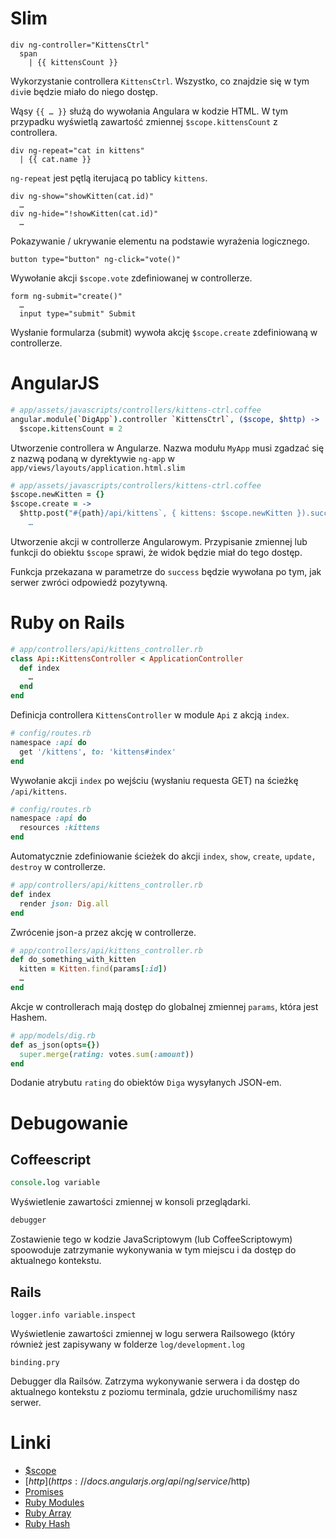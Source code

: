 # Slim
```slim
div ng-controller="KittensCtrl"
  span
    | {{ kittensCount }}
```

Wykorzystanie controllera `KittensCtrl`. Wszystko, co znajdzie się w tym `div`ie będzie miało do niego dostęp.

Wąsy `{{ … }}` służą do wywołania Angulara w kodzie HTML. W tym przypadku wyświetlą zawartość zmiennej `$scope.kittensCount` z controllera.

```slim
div ng-repeat="cat in kittens"
  | {{ cat.name }}
```

`ng-repeat` jest pętlą iterujacą po tablicy `kittens`.

```slim
div ng-show="showKitten(cat.id)"
  …
div ng-hide="!showKitten(cat.id)"
  …
```

Pokazywanie / ukrywanie elementu na podstawie wyrażenia logicznego.

```slim
button type="button" ng-click="vote()"
```

Wywołanie akcji `$scope.vote` zdefiniowanej w controllerze.

```slim
form ng-submit="create()"
  …
  input type="submit" Submit
```
Wysłanie formularza (submit) wywoła akcję `$scope.create` zdefiniowaną w controllerze.

# AngularJS
```coffee
# app/assets/javascripts/controllers/kittens-ctrl.coffee
angular.module(`DigApp`).controller `KittensCtrl`, ($scope, $http) ->
  $scope.kittensCount = 2
```

Utworzenie controllera w Angularze. Nazwa modułu `MyApp` musi zgadzać się z nazwą podaną w dyrektywie `ng-app` w `app/views/layouts/application.html.slim`

```coffee
# app/assets/javascripts/controllers/kittens-ctrl.coffee
$scope.newKitten = {}
$scope.create = ->
  $http.post("#{path}/api/kittens`, { kittens: $scope.newKitten }).success (response) ->
    …
```
Utworzenie akcji w controllerze Angularowym. Przypisanie zmiennej lub funkcji do obiektu `$scope` sprawi, że widok będzie miał do tego dostęp.

Funkcja przekazana w parametrze do `success` będzie wywołana po tym, jak serwer zwróci odpowiedź pozytywną.

# Ruby on Rails
```ruby
# app/controllers/api/kittens_controller.rb
class Api::KittensController < ApplicationController
  def index
    …
  end
end
```

Definicja controllera `KittensController` w module `Api` z akcją `index`.

```ruby
# config/routes.rb
namespace :api do
  get '/kittens', to: 'kittens#index'
end
```

Wywołanie akcji `index` po wejściu (wysłaniu requesta GET) na ścieżkę `/api/kittens`.

```ruby
# config/routes.rb
namespace :api do
  resources :kittens
end
```

Automatycznie zdefiniowanie ścieżek do akcji `index`, `show`, `create`, `update,` `destroy` w controllerze.

```ruby
# app/controllers/api/kittens_controller.rb
def index
  render json: Dig.all
end
```

Zwrócenie json-a przez akcję w controllerze.

```ruby
# app/controllers/api/kittens_controller.rb
def do_something_with_kitten
  kitten = Kitten.find(params[:id])
  …
end
```

Akcje w controllerach mają dostęp do globalnej zmiennej `params`, która jest Hashem.

```ruby
# app/models/dig.rb
def as_json(opts={})
  super.merge(rating: votes.sum(:amount))
end
```

Dodanie atrybutu `rating` do obiektów `Diga` wysyłanych JSON-em.

# Debugowanie
## Coffeescript
```coffee
console.log variable
```

Wyświetlenie zawartości zmiennej w konsoli przeglądarki.

```coffee
debugger
```

Zostawienie tego w kodzie JavaScriptowym (lub CoffeeScriptowym) spoowoduje zatrzymanie wykonywania w tym miejscu i da dostęp do aktualnego kontekstu.

## Rails
```
logger.info variable.inspect
```

Wyświetlenie zawartości zmiennej w logu serwera Railsowego (który również jest zapisywany w folderze `log/development.log`

```
binding.pry
```

Debugger dla Railsów. Zatrzyma wykonywanie serwera i da dostęp do aktualnego kontekstu z poziomu terminala, gdzie uruchomiliśmy nasz serwer.

# Linki

- [$scope](https://docs.angularjs.org/guide/scope)
- [$http](https://docs.angularjs.org/api/ng/service/$http)
- [Promises](https://thinkster.io/egghead/promises/)
- [Ruby Modules](http://www.tutorialspoint.com/ruby/ruby_modules.htm)
- [Ruby Array](http://www.ruby-doc.org/core-2.1.5/Array.html)
- [Ruby Hash](http://www.ruby-doc.org/core-2.1.4/Hash.html)

